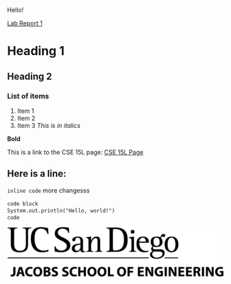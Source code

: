 Hello!

[Lab Report 1](lab-report-1-week-2.html)

# Heading 1
## Heading 2
### List of items
1. Item 1
2. Item 2
3. Item 3
*This is in italics*

**Bold**

This is a link to the CSE 15L page: [CSE 15L Page](https://ucsd-cse15l-w22.github.io/)

Here is a line:
---

`inline code`
more changesss

```
code block
System.out.println("Hello, world!")
code
```
![Image](logo.png)
